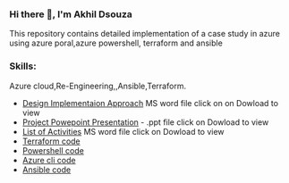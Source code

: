 
### Hi there 👋, I'm Akhil Dsouza


This repository contains detailed implementation of a case study in azure using azure poral,azure powershell, terraform and ansible

### Skills: 

Azure cloud,Re-Engineering,,Ansible,Terraform.


- [Design Implementaion Approach](https://github.com/iamakhil/CFS-Azure-Akhil_Dsouza/blob/main/Implementation%20Design%20Approach.docx) MS word file click on on Dowload to view
- [Project Powepoint Presentation](https://github.com/iamakhil/CFS-Azure-Akhil_Dsouza/blob/main/AzureCase_TM_coe_batch1_Akhil_Dsouza.pptx) - .ppt file click on Dowload to view
- [List of Activities](https://github.com/iamakhil/CFS-Azure-COE-Batch-1A-Akhil_Dsouza/blob/main/List%20of%20activities.docx) MS word file click on Dowload to view
- [Terraform code](https://github.com/iamakhil/CFS-Azure-COE-Batch-1A-Akhil_Dsouza/tree/main/terraform%20code)
- [Powershell code](https://github.com/iamakhil/CFS-Azure-COE-Batch-1A-Akhil_Dsouza/tree/main/powershell%20code)
- [Azure cli code](https://github.com/iamakhil/CFS-Azure-COE-Batch-1A-Akhil_Dsouza/tree/main/azure%20cli%20code)
- [Ansible code](https://github.com/iamakhil/CFS-Azure-COE-Batch-1A-Akhil_Dsouza/tree/main/ansible%20code)
